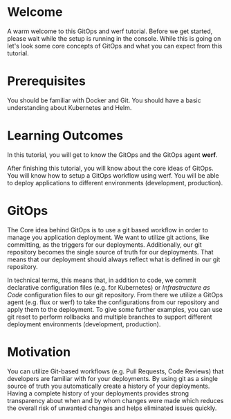 # Welcome

A warm welcome to this GitOps and werf tutorial.
Before we get started, please wait while the setup is running in the console.
While this is going on let's look some core concepts of GitOps and what you can expect from this tutorial.

# Prerequisites

You should be familiar with Docker and Git.
You should have a basic understanding about Kubernetes and Helm.

# Learning Outcomes

In this tutorial, you will get to know the GitOps and the GitOps agent **werf**.

After finishing this tutorial, you will know about the core ideas of GitOps.
You will know how to setup a GitOps workflow using werf.
You will be able to deploy applications to different environments (development, production).

# GitOps

The Core idea behind GitOps is to use a git based workflow in order to manage you application deployment.
We want to utilize git actions, like committing, as the triggers for our deployments.
Additionally, our git repository becomes the single source of truth for our deployments.
That means that our deployment should always reflect what is defined in our git repository.

In technical terms, this means that, in addition to code, we commit declarative configuration files (e.g. for Kubernetes) or *Infrastructure as Code* configuration files to our git repository.
From there we utilize a GitOps agent (e.g. flux or werf) to take the configurations from our repository and apply them to the deployment.
To give some further examples, you can use git reset to perform rollbacks and multiple branches to support different deployment environments (development, production).

# Motivation

You can utilize Git-based workflows (e.g. Pull Requests, Code Reviews) that developers are familiar with for your deployments. 
By using git as a single source of truth you automatically create a history of your deployments.
Having a complete history of your deployments provides strong transparency about when and by whom changes were made which reduces the overall risk of unwanted changes and helps eliminated issues quickly.